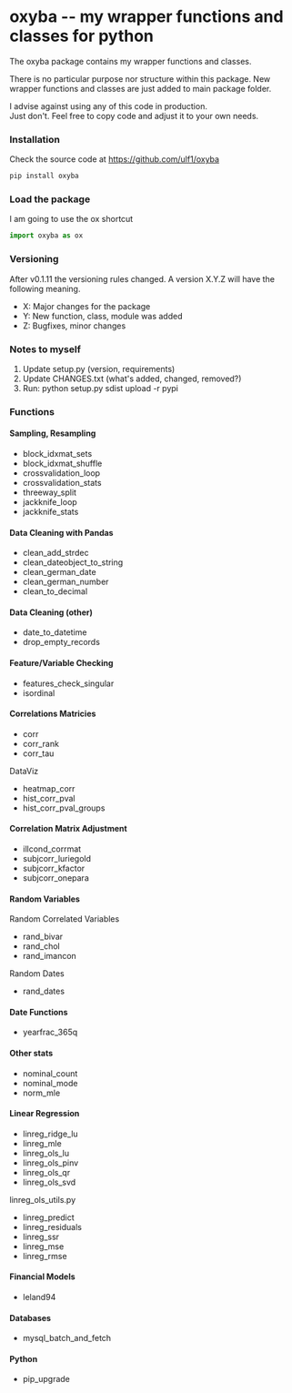 # oxyba -- my wrapper functions and classes for python

The oxyba package contains my wrapper functions and classes.

There is no particular purpose nor structure within this package.
New wrapper functions and classes are just added to main package folder.

I advise against using any of this code in production.  
Just don't.
Feel free to copy code and adjust it to your own needs. 


### Installation

Check the source code at https://github.com/ulf1/oxyba

```sh
pip install oxyba
```

### Load the package

I am going to use the ox shortcut

```python
import oxyba as ox
```

### Versioning

After v0.1.11 the versioning rules changed. 
A version X.Y.Z will have the following meaning.

- X: Major changes for the package
- Y: New function, class, module was added
- Z: Bugfixes, minor changes


### Notes to myself

1. Update setup.py (version, requirements)
2. Update CHANGES.txt (what's added, changed, removed?)
3. Run:  python setup.py sdist upload -r pypi


### Functions


#### Sampling, Resampling

* block_idxmat_sets
* block_idxmat_shuffle
* crossvalidation_loop
* crossvalidation_stats
* threeway_split
* jackknife_loop
* jackknife_stats


#### Data Cleaning with Pandas

* clean_add_strdec
* clean_dateobject_to_string
* clean_german_date
* clean_german_number
* clean_to_decimal

#### Data Cleaning (other)

* date_to_datetime
* drop_empty_records

#### Feature/Variable Checking

* features_check_singular
* isordinal

#### Correlations Matricies

* corr
* corr_rank
* corr_tau

DataViz

* heatmap_corr
* hist_corr_pval
* hist_corr_pval_groups

#### Correlation Matrix Adjustment

* illcond_corrmat
* subjcorr_luriegold
* subjcorr_kfactor
* subjcorr_onepara

#### Random Variables

Random Correlated Variables

* rand_bivar
* rand_chol
* rand_imancon

Random Dates

* rand_dates

#### Date Functions

* yearfrac_365q

#### Other stats

* nominal_count
* nominal_mode
* norm_mle


#### Linear Regression 

* linreg_ridge_lu
* linreg_mle
* linreg_ols_lu
* linreg_ols_pinv
* linreg_ols_qr
* linreg_ols_svd

linreg_ols_utils.py

* linreg_predict
* linreg_residuals
* linreg_ssr
* linreg_mse
* linreg_rmse


#### Financial Models

* leland94


#### Databases 

* mysql_batch_and_fetch


#### Python

* pip_upgrade

